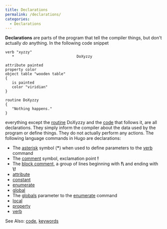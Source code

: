 ```yaml
---
title: Declarations
permalink: /declarations/
categories: 
  - Declarations
---
```


**Declarations** are parts of the program that tell the compiler things,
but don't actually *do* anything. In the following code snippet

    verb "xyzzy"
       *                            DoXyzzy

    attribute painted
    property color
    object table "wooden table"
    {
       is painted
       color "viridian"
    }

    routine DoXyzzy
    {
       "Nothing happens."
    }

everything except the [routine](routine) DoXyzzy and the
[code](code) that follows it, are all declarations. They
simply inform the compiler about the data used by the program or define
things. They do not actually perform any actions. The following language
commands in Hugo are declarations:

-   The [asterisk](asterisk) symbol (**\***) when used to
    define parameters to the [verb](verb) command
-   The [comment](comment) symbol, exclamation point **!**
-   The [block comment](block_comment), a group of lines
    beginning with **!\\** and ending with **\\!**
-   [attribute](attribute)
-   [constant](constant)
-   [enumerate](enumerate)
-   [global](global)
-   The [globals](globals) parameter to the
    [enumerate](enumerate) command
-   [local](local)
-   [property](property)
-   [verb](verb)

See Also: [code](code), [keywords](keywords)
